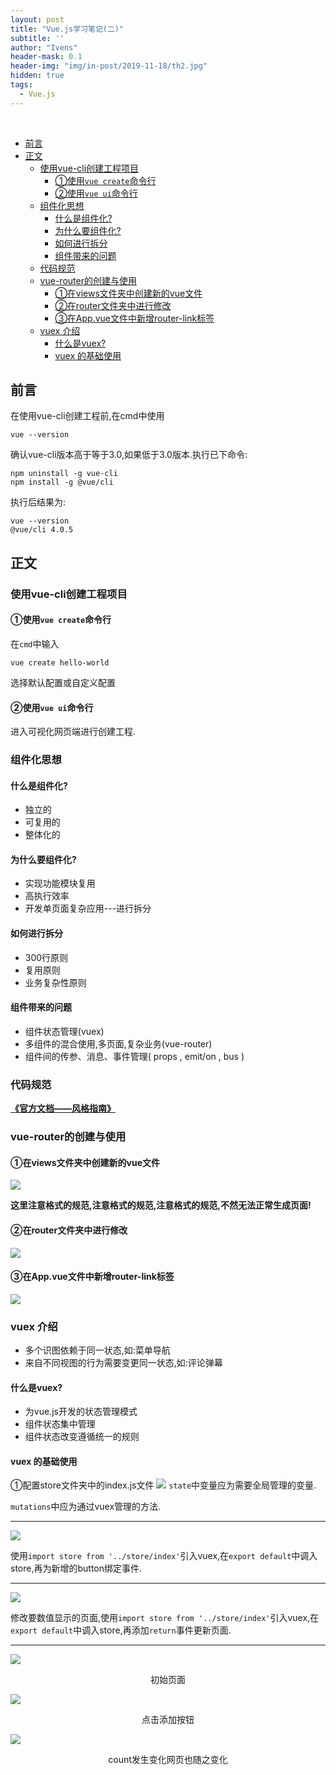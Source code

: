 ```yaml
---
layout: post
title: "Vue.js学习笔记(二)"
subtitle: ''
author: "Ivens"
header-mask: 0.1
header-img: "img/in-post/2019-11-18/th2.jpg"
hidden: true
tags:
  - Vue.js
---
```

<br>

- [前言](#%e5%89%8d%e8%a8%80)
- [正文](#%e6%ad%a3%e6%96%87)
  - [使用vue-cli创建工程项目](#%e4%bd%bf%e7%94%a8vue-cli%e5%88%9b%e5%bb%ba%e5%b7%a5%e7%a8%8b%e9%a1%b9%e7%9b%ae)
    - [①使用`vue create`命令行](#%e2%91%a0%e4%bd%bf%e7%94%a8vue-create%e5%91%bd%e4%bb%a4%e8%a1%8c)
    - [②使用`vue ui`命令行](#%e2%91%a1%e4%bd%bf%e7%94%a8vue-ui%e5%91%bd%e4%bb%a4%e8%a1%8c)
  - [组件化思想](#%e7%bb%84%e4%bb%b6%e5%8c%96%e6%80%9d%e6%83%b3)
    - [什么是组件化?](#%e4%bb%80%e4%b9%88%e6%98%af%e7%bb%84%e4%bb%b6%e5%8c%96)
    - [为什么要组件化?](#%e4%b8%ba%e4%bb%80%e4%b9%88%e8%a6%81%e7%bb%84%e4%bb%b6%e5%8c%96)
    - [如何进行拆分](#%e5%a6%82%e4%bd%95%e8%bf%9b%e8%a1%8c%e6%8b%86%e5%88%86)
    - [组件带来的问题](#%e7%bb%84%e4%bb%b6%e5%b8%a6%e6%9d%a5%e7%9a%84%e9%97%ae%e9%a2%98)
  - [代码规范](#%e4%bb%a3%e7%a0%81%e8%a7%84%e8%8c%83)
  - [vue-router的创建与使用](#vue-router%e7%9a%84%e5%88%9b%e5%bb%ba%e4%b8%8e%e4%bd%bf%e7%94%a8)
    - [①在views文件夹中创建新的vue文件](#%e2%91%a0%e5%9c%a8views%e6%96%87%e4%bb%b6%e5%a4%b9%e4%b8%ad%e5%88%9b%e5%bb%ba%e6%96%b0%e7%9a%84vue%e6%96%87%e4%bb%b6)
    - [②在router文件夹中进行修改](#%e2%91%a1%e5%9c%a8router%e6%96%87%e4%bb%b6%e5%a4%b9%e4%b8%ad%e8%bf%9b%e8%a1%8c%e4%bf%ae%e6%94%b9)
    - [③在App.vue文件中新增router-link标签](#%e2%91%a2%e5%9c%a8appvue%e6%96%87%e4%bb%b6%e4%b8%ad%e6%96%b0%e5%a2%9erouter-link%e6%a0%87%e7%ad%be)
  - [vuex 介绍](#vuex-%e4%bb%8b%e7%bb%8d)
    - [什么是vuex?](#%e4%bb%80%e4%b9%88%e6%98%afvuex)
    - [vuex 的基础使用](#vuex-%e7%9a%84%e5%9f%ba%e7%a1%80%e4%bd%bf%e7%94%a8)

## 前言
在使用vue-cli创建工程前,在cmd中使用
```
vue --version
```
确认vue-cli版本高于等于3.0,如果低于3.0版本.执行已下命令:
```
npm uninstall -g vue-cli 
npm install -g @vue/cli
```
执行后结果为:
```
vue --version
@vue/cli 4.0.5
```

## 正文

### 使用vue-cli创建工程项目
#### ①使用`vue create`命令行
在`cmd`中输入
```
vue create hello-world
```
选择默认配置或自定义配置

#### ②使用`vue ui`命令行
进入可视化网页端进行创建工程.

### 组件化思想

#### 什么是组件化?
- 独立的
- 可复用的
- 整体化的

#### 为什么要组件化?
- 实现功能模块复用
- 高执行效率
- 开发单页面复杂应用---进行拆分

#### 如何进行拆分
- 300行原则
- 复用原则
- 业务复杂性原则

#### 组件带来的问题
- 组件状态管理(vuex)
- 多组件的混合使用,多页面,复杂业务(vue-router)
- 组件间的传参、消息、事件管理( props , emit/on , bus )

### 代码规范
[**《官方文档——风格指南》**](https://cn.vuejs.org/v2/style-guide/)

### vue-router的创建与使用

#### ①在views文件夹中创建新的vue文件
![](../../../../img/in-post/2019-11-19/a.png)

**这里注意格式的规范,注意格式的规范,注意格式的规范,不然无法正常生成页面!**

#### ②在router文件夹中进行修改
![](../../../../img/in-post/2019-11-19/b.png)

#### ③在App.vue文件中新增router-link标签
![](../../../../img/in-post/2019-11-19/c.png)

### vuex 介绍
- 多个识图依赖于同一状态,如:菜单导航
- 来自不同视图的行为需要变更同一状态,如:评论弹幕

#### 什么是vuex?
- 为vue.js开发的状态管理模式
- 组件状态集中管理
- 组件状态改变遵循统一的规则

#### vuex 的基础使用
①配置store文件夹中的index.js文件
![](../../../../img/in-post/2019-11-19/d.png)
`state`中变量应为需要全局管理的变量.

`mutations`中应为通过vuex管理的方法.

***

![](../../../../img/in-post/2019-11-19/e.png)

使用`import store from '../store/index'`引入vuex,在`export default`中调入store,再为新增的button绑定事件.

***

![](../../../../img/in-post/2019-11-19/i.png)

修改要数值显示的页面,使用`import store from '../store/index'`引入vuex,在`export default`中调入store,再添加`return`事件更新页面.

***

![](../../../../img/in-post/2019-11-19/f.png)
<center>初始页面</center>

![](../../../../img/in-post/2019-11-19/g.png)
<center>点击添加按钮</center>

![](../../../../img/in-post/2019-11-19/h.png)
<center>count发生变化网页也随之变化</center>
